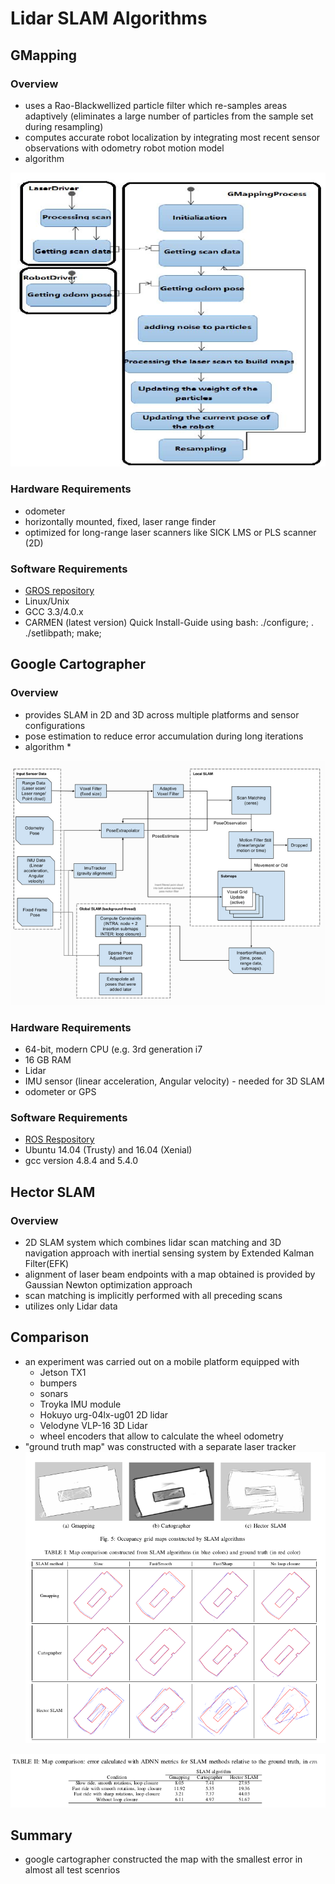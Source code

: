 # Lidar SLAM Algorithms
## GMapping

### Overview
* uses a Rao-Blackwellized particle filter which re-samples areas adaptively (eliminates a large number of particles from the sample set during resampling)
* computes accurate robot localization by integrating most recent sensor observations with odometry robot motion model 
* algorithm

![](../images/gmapping_architechture.png)

### Hardware Requirements
* odometer
* horizontally mounted, fixed, laser range finder
* optimized for long-range laser scanners like SICK LMS or PLS scanner (2D)


### Software Requirements
* [GROS repository](https://github.com/ros-perception/slam_gmapping)
* Linux/Unix
* GCC 3.3/4.0.x
* CARMEN (latest version)
Quick Install-Guide using bash: ./configure; . ./setlibpath; make; 





## Google Cartographer

### Overview
* provides SLAM in 2D and 3D across multiple platforms and sensor configurations
* pose estimation to reduce error accumulation during long iterations
* algorithm
    *

![](../images/cartographer_system_architechture.png)

### Hardware Requirements
* 64-bit, modern CPU (e.g. 3rd generation i7
* 16 GB RAM
* Lidar
* IMU sensor (linear acceleration, Angular velocity) -  needed for 3D SLAM 
* odometer or GPS

### Software Requirements
* [ROS Respository](https://github.com/googlecartographer/cartographer_ros)
* Ubuntu 14.04 (Trusty) and 16.04 (Xenial)
* gcc version 4.8.4 and 5.4.0


## Hector SLAM

### Overview
* 2D SLAM system which combines lidar scan matching and 3D navigation approach with inertial sensing system by Extended Kalman Filter(EFK)
* alignment of laser beam endpoints with a map obtained is provided by Gaussian Newton optimization approach
* scan matching is implicitly performed with all preceding scans
* utilizes only Lidar data

## Comparison
* an experiment was carried out on a mobile platform equipped with 
    * Jetson TX1
    * bumpers
    * sonars
    * Troyka IMU module
    * Hokuyo urg-04lx-ug01 2D lidar
    * Velodyne VLP-16 3D Lidar
    * wheel encoders that allow to calculate the wheel odometry 
* "ground truth map" was constructed with a separate laser tracker 
![](../images/Lidar_algoirthm_comparison_experiment.png)

![](../images/lidar_experiment_results.png)

## Summary

* google cartographer constructed the map with the smallest error in almost all test scenrios
